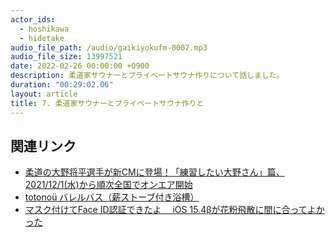 ```yaml
---
actor_ids:
  - hoshikawa
  - hidetake
audio_file_path: /audio/gaikiyokufm-0007.mp3
audio_file_size: 13997521
date: 2022-02-26 00:00:00 +0900
description: 柔道家サウナーとプライベートサウナ作りについて話しました。
duration: "00:29:02.06"
layout: article
title: 7. 柔道家サウナーとプライベートサウナ作りと
---
```


## 関連リンク

- [柔道の大野将平選手が新CMに登場！「練習したい大野さん」篇、2021/12/1(水)から順次全国でオンエア開始](https://kyodonewsprwire.jp/release/202111304157)
- [totonoü バレルバス（薪ストーブ付き浴槽）](https://totonou.co/products/barrel-bath)
- [マスク付けてFace ID認証できたよ　 iOS 15.4βが花粉飛散に間に合ってよかった](https://www.itmedia.co.jp/news/articles/2201/31/news127.html)
